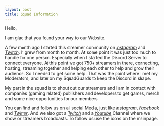 ```yaml
---
layout: post
title: Squad Information
---
```


Hello, 

I am glad that you found your way to our Website. 

A few month ago I started this streamer community on *[Instagram](https://www.instagram.com/twitchsquads)* and *[Twitch](https://www.twitch.tv/twitchsquads)*. It grew from month to month. At some point it was just too much to handle
for one person. Especially when I started the Discord Server to connect everyone. At this point we got 750+ streamers in there, connecting, hosting, streaming together and helping each other to help and grow their audience.
So I needed to get some help. That was the point where I met my Moderators, and later on my SquadGuards to keep the Discord in shape.

My part in the squad is to shout out our streamers and I am in contact with companies (gaming related) publishers and developers to get games, merch and some nice opportunities for our members

You can find and follow us on all social Media, just like *[Instagram](https://www.instagram.com/twitchsquads)*, *[Facebook](https://www.facebook.com/twitchsquads)* and *[Twitter](https://www.twitter.com/twitchsquads)*. And we also got a *[Twitch](https://www.twitch.tv/twitchsquads)* and a *[Youtube](https://www.youtube.com/twitchsquads)* Channel where we show or streamers broadcasts. To follow us use the icons on the mainpage.
